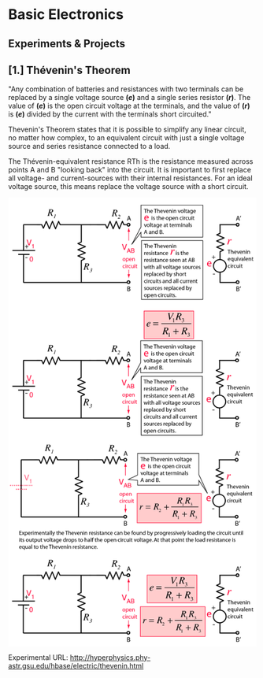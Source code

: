 # Basic Electronics

## Experiments & Projects

## [1.] Thévenin's Theorem
"Any combination of batteries and resistances with two terminals can be replaced by a single voltage source <b>(<i>e</i>)</b> and a single series resistor <b>(<i>r</i>)</b>. The value of <b>(<i>e</i>)</b> is the open circuit voltage at the terminals, and the value of <b>(<i>r</i>)</b> is <b>(<i>e</i>)</b> divided by the current with the terminals short circuited."

Thevenin's Theorem states that it is possible to simplify any linear circuit, no matter how complex, to an equivalent circuit with just a single voltage source and series resistance connected to a load.

The Thévenin-equivalent resistance RTh is the resistance measured across points A and B "looking back" into the circuit. It is important to first replace all voltage- and current-sources with their internal resistances. For an ideal voltage source, this means replace the voltage source with a short circuit.

<img src="thevenin.01.png" align="center" alt="theorem"/>

<img src="thevenin.02.png" align="center" alt="theorem"/>

<img src="thevenin.03.png" align="center" alt="theorem"/>

<img src="thevenin.04.png" align="center" alt="theorem"/>

Experimental URL: http://hyperphysics.phy-astr.gsu.edu/hbase/electric/thevenin.html
